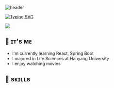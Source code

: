 <!--
**youngjun-kim92/youngjun-kim92** is a ✨ _special_ ✨ repository because its `README.md` (this file) appears on your GitHub profile.

Here are some ideas to get you started:

- 🔭 I’m currently working on ...
- 🌱 I’m currently learning ...
- 👯 I’m looking to collaborate on ...
- 🤔 I’m looking for help with ...
- 💬 Ask me about ...
- 📫 How to reach me: ...
- 😄 Pronouns: ...
- ⚡ Fun fact: ...
-->
<!-- github-markdown-css -->
<link href="https://cdnjs.cloudflare.com/ajax/libs/github-markdown-css/5.1.0/github-markdown.css" rel="stylesheet">

![header](https://capsule-render.vercel.app/api?type=waving&color=gradient&customColorList=0,2,2,5,30&height=300&section=header&text=YoungJun's%20Github🙂&fontSize=70&fontColor=ffffff)

[![Typing SVG](https://readme-typing-svg.demolab.com?font=Do+Hyeon&size=35&pause=1000&color=A5DFFF&center=true&vCenter=true&repeat=false&random=false&width=435&lines=%22%EB%81%8A%EC%9E%84%EC%97%86%EC%9D%B4+%EB%B0%B0%EC%9A%B0%EA%B3%A0+%EC%84%B1%EC%9E%A5%ED%95%98%EB%8A%94+%EA%B0%9C%EB%B0%9C%EC%9E%90%22)](https://git.io/typing-svg)

<img src="https://img.shields.io/badge/nightfury920104@gmail.com-EA4335?style=for-the-badge&logo=gmail&logoColor=white">


## 👋 ɪᴛ's ᴍᴇ
* I'm currently learning React, Spring Boot
* I majored in Life Sciences at Hanyang University
* I enjoy watching movies

## 💪 sᴋɪʟʟs






